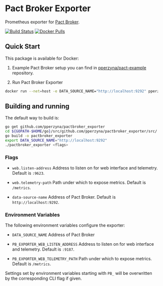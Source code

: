# Pact Broker Exporter

Prometheus exporter for [Pact Broker](https://github.com/pact-foundation/pact_broker).

[![Build Status](https://travis-ci.org/pperzyna/pactbroker_exporter.svg?branch=master)](https://travis-ci.org/pperzyna/pactbroker_exporter)
[![Docker Pulls](https://img.shields.io/docker/pulls/pperzyna/pactbroker_exporter.svg)](https://hub.docker.com/r/pperzyna/pactbroker_exporter/tags)

## Quick Start

This package is available for Docker:

1. Example Pact Broker setup you can find in [pperzyna/pact-example](https://github.com/pperzyna/pact-example) repository.

2. Run Pact Broker Exporter

```bash
docker run --net=host -e DATA_SOURCE_NAME="http://localhost:9292" pperzyna/pactbroker_exporter
```

## Building and running

The default way to build is:

```bash
go get github.com/pperzyna/pactbroker_exporter
cd ${GOPATH-$HOME/go}/src/github.com/pperzyna/pactbroker_exporter/src/
go build -o pactbroker_exporter
export DATA_SOURCE_NAME="http://localhost:9292"
./pactbroker_exporter <flags>
```

### Flags

* `web.listen-address`
  Address to listen on for web interface and telemetry. Default is `:9623`.

* `web.telemetry-path`
  Path under which to expose metrics. Default is `/metrics`.

* `data-source-name`
  Address of Pact Broker. Default is `http://localhost:9292`.

### Environment Variables

The following environment variables configure the exporter:

* `DATA_SOURCE_NAME`
  Address of Pact Broker

* `PB_EXPORTER_WEB_LISTEN_ADDRESS`
  Address to listen on for web interface and telemetry. Default is `:9187`.

* `PB_EXPORTER_WEB_TELEMETRY_PATH`
  Path under which to expose metrics. Default is `/metrics`.

Settings set by environment variables starting with `PB_` will be overwritten by the corresponding CLI flag if given.
